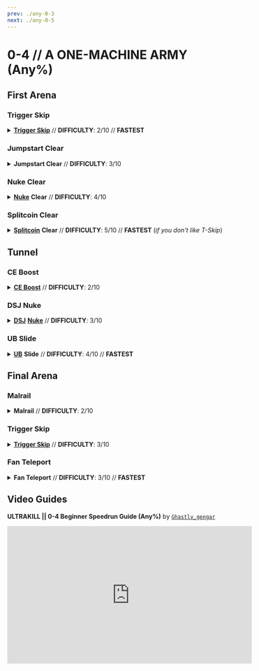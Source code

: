 ```yaml
---
prev: ./any-0-3
next: ./any-0-5
---
```


# 0-4 // A ONE-MACHINE ARMY (Any%)

## First Arena

<div class="hidden-header">

### Trigger Skip

</div>

<details class="easy">
    <summary>
        <a href="/speedrun.tech#trigger-skip"><b>Trigger Skip</b></a> // <b>DIFFICULTY</b>: 2/10 // <b>FASTEST</b>
    </summary>
    <p>
        Start off by <b>placing oil in the middle</b> using the Firestart Rocket Launcher. Then, do a <a href="/speedrun-tech#slam-store"><b>Slam Store</b></a> (<i>or two</i>) and slide until you reach the first door.
    </p>
    <p>
        Once you're at the first door, do a <a href="/speedrun-tech#slide-jump"><b>Slide Jump</b></a> then slam right before this point seen in the screenshot below.
    </p>
    <img
        class="image"
        src="https://i.imgur.com/jGMrm1O.png"
        width="735"
    ></img>
    <p>
        After landing, do a <a href="/speedrun-tech#trigger-skip"><b>Trigger Skip</b></a> however way you may like. Once you Trigger Skip, do either a <a href="/speedrun-tech#flick-ub"><b>Flick UB</b></a> or a <a href="/speedrun-tech#ce-boost-core-eject-boost"><b>CE Boost</b></a> to get up to the checkpoint.
    </p>
    <video width="735" height="auto" loop controls muted>
        <source src="https://i.imgur.com/Ykrgx3O.mp4" type="video/mp4">
    </video>
</details>

<div class="hidden-header">

### Jumpstart Clear

</div>

<details class="easy">
    <summary>
        <b>Jumpstart Clear</b> // <b>DIFFICULTY</b>: 3/10
    </summary>
    <p>
        Start off by <b>placing oil in the middle</b> using the Firestart Rocket Launcher. Then, equip the overpump and start pumping it until it's at max. Once it's at max, do a <a href="/speedrun-tech#slam-store"><b>Slam Store</b></a> (<i>or two</i>) and slide until you reach the first door.
    </p>
    <p>
        At the first door, <b>use your overpump</b> to fly over to the arena trigger as soon as possible. As you're in the air, <b>throw out 3</b> (<i>ideally</i>) <b>of your magnets</b> so the jumpstart reaches all 15 of the enemies in the room.
    </p>
    <video width="735" height="auto" loop controls muted>
        <source src="https://i.imgur.com/Qr9eDH1.mp4" type="video/mp4">
    </video>
    <p>
        After placing down your magnets, switch to your jumpstart then <b>target one of the Strays at the highest platform</b> by whiplashing them then both placing the jumpstart cable & shooting the primary fire of the jumpstart at the Stray.
    </p>
    <p>
        Once the stray dies, the rest of the enemies in the room (<i>15</i>) should die as well. In the meantime, <b>equip your Alternate Sawed-On</b> and <b>start charging it up</b> with both primary and alternate fire, as you want to then <a href="/speedrun-tech#dash-jump"><b>Dash Jump</b></a> (<i>while on the stairs</i>) to head towards the <a href="/general-info#enemy-terms"><b>Maurice</b></a>.
    </p>
    <img
        class="image"
        src="https://i.imgur.com/S5n84bv.png"
        width="735"
    ></img>
    <p>
        Once at the Maurice, <b>release both</b> your primary & alternate fire to hit the Maurice, which <i>should</i> instantly kill it. After killing the Maurice, do either a <a href="/speedrun-tech#flick-ub"><b>Flick UB</b></a> or a <a href="/speedrun-tech#ce-boost-core-eject-boost"><b>CE Boost</b></a> to get up to the checkpoint.
    </p>
    <video width="735" height="auto" loop controls muted>
        <source src="https://i.imgur.com/m7WvEIH.mp4" type="video/mp4">
    </video>
</details>

<div class="hidden-header">

### Nuke Clear

</div>

<details class="medium">
    <summary>
        <a href="/speedrun-tech#nukes"><b>Nuke</b></a> <b>Clear</b> // <b>DIFFICULTY</b>: 4/10
    </summary>
    <p>
        Start off by <b>placing oil in the middle</b> using the Firestart Rocket Launcher. Then, equip the overpump and start pumping it until it's at max. Once it's at max, do a <a href="/speedrun-tech#slam-store"><b>Slam Store</b></a> (<i>or two</i>) and slide until you reach the first door.
    </p>
    <p>
        At the first door, <b>use your overpump</b> to fly over to the arena trigger as soon as possible. Once landed, throw a saw with Attractor Sawblade then <b>throw an oversaw</b> with the Overheat Sawblade<b> at the Stray on the lowest platform.</b>
    </p>
    <video width="735" height="auto" loop controls muted>
        <source src="https://i.imgur.com/pTdlsY0.mp4" type="video/mp4">
    </video>
    <p>
        After throwing out the oversaw, go on the stairs then <b>switch to your Core Eject Shotgun</b>. Once swapped, <b>start charging it up</b> and after everything has spawned, release right click then quickly switch to your Malicious Railcannon to shoot the core, which will do a <a href="/speedrun-tech#nukes"><b>Nuke</b></a>.
    </p>
    <div class="warning">
        <div class="warning-header">
            <i class="fa-solid fa-lightbulb"></i>
            Tip
        </div>
        Aim the Core Eject slightly up to hit some of the enemies that are on raised/higher platforms.
    </div>
    <p>
        Once all of the enemies are dead (<i>15</i>), switch to your Alternate Sawed-On and <b>start charging it up</b> with both primary and alternate fire, as you want to then <a href="/speedrun-tech#dash-jump"><b>Dash Jump</b></a> (<i>while on the stairs</i>) to head towards the <a href="/general-info#enemy-terms"><b>Maurice</b></a>.
    </p>
    <img
        class="image"
        src="https://i.imgur.com/S5n84bv.png"
        width="735"
    ></img>
    <p>
        Once at the Maurice, <b>release both</b> your primary & alternate fire to hit the Maurice, which <i>should</i> instantly kill it. After killing the Maurice, do a <a href="/speedrun-tech#ce-boost-core-eject-boost"><b>CE Boost</b></a> to get up to the checkpoint.
    </p>
    <video width="735" height="auto" loop controls muted>
        <source src="https://i.imgur.com/WIeYx4O.mp4" type="video/mp4">
    </video>
</details>

<div class="hidden-header">

### Splitcoin Clear

</div>

<details class="medium">
    <summary>
        <a href="/speedrun-tech#split-coins"><b>Splitcoin</b></a> <b>Clear</b> // <b>DIFFICULTY</b>: 5/10 // <b>FASTEST</b> (<i>if you don't like T-Skip</i>)
    </summary>
    <p>
        Start off by <b>placing oil in the middle</b> using the Firestart Rocket Launcher. Then, equip the overpump and start pumping it until it's at max. Once it's at max, do a <a href="/speedrun-tech#slam-store"><b>Slam Store</b></a> (<i>or two</i>) and slide until you reach the first door.
    </p>
    <p>
        At the first door, <b>use your overpump</b> to fly over to the arena trigger as soon as possible. Once landed, throw a saw with Attractor Sawblade then <b>throw an oversaw</b> with the Overheat Sawblade <b>at the Stray on the lowest platform.</b>
    </p>
    <video width="735" height="auto" loop controls muted>
        <source src="https://i.imgur.com/pTdlsY0.mp4" type="video/mp4">
    </video>
    <p>
        Once placed, <b>quickly jump up</b> and <b>throw a coin towards the highest platform</b>, then do a <a href="/speedrun-tech#split-coins"><b>Split Coin</b></a> once the top two Strays spawn in. Do the same for the two Strays that spawn in on the second highest platform.
    </p>
    <p>
        After killing both of the Strays, Knuckleblast the 10+ Filth at the bottom, then after they've died, equip your Alternate Sawed-On and <b>start charging it up</b> with both primary and alternate fire, as you want to then <a href="/speedrun-tech#dash-jump"><b>Dash Jump</b></a> (<i>while on the stairs</i>) to head towards the <a href="/general-info#enemy-terms"><b>Maurice</b></a>.
    </p>
    <div class="warning">
        <div class="warning-header">
            <i class="fa-solid fa-lightbulb"></i>
            Tip
        </div>
        Placing Sawblades makes killing the Filth not only faster, but also much more consistent.
    </div>
    <br />
    <img
        class="image"
        src="https://i.imgur.com/S5n84bv.png"
        width="735"
    ></img>
    <p>
        Once at the Maurice, <b>release both</b> your primary & alternate fire to hit the Maurice, which <i>should</i> instantly kill it. After killing the Maurice, do either a <a href="/speedrun-tech#flick-ub"><b>Flick UB</b></a> or a <a href="/speedrun-tech#ce-boost-core-eject-boost"><b>CE Boost</b></a> to get up to the checkpoint.
    </p>
    <video width="735" height="auto" loop controls muted>
        <source src="https://i.imgur.com/F7Y5WBW.mp4" type="video/mp4">
    </video>
</details>

## Tunnel

<div class="hidden-header">

### CE Boost

</div>

<details class="easy">
    <summary>
        <a href="/speedrun-tech#ce-boost-core-eject-boost"><b>CE Boost</b></a> // <b>DIFFICULTY</b>: 2/10
    </summary>
    <p>
        After checkpoint, do a <b>dash then slide</b> a bit, then do a <a href="/speedrun-tech#ce-boost-core-eject-boost"><b>CE Boost</b></a> till you're at the end of the tunnel. Once you're at the end of the tunnel, <b>slam then dash</b> to go into the checkpoint. From here, <b>pause and checkpoint</b> to regain your railcannon charge.
    </p>
    <div class="tips">
        <div class="tips-header">
            <i class="fa-solid fa-circle-exclamation"></i>
            Note
        </div>
        You checkpoint because you have no momentum going into the checkpoint anyways, so you aren't really losing any time from doing this.
    </div>
    <br />
    <video width="735" height="auto" loop controls muted>
        <source src="https://i.imgur.com/J2rcMvD.mp4" type="video/mp4">
    </video>
</details>

<div class="hidden-header">

### DSJ Nuke

</div>

<details class="easy">
    <summary>
        <a href="/speedrun-tech#dsj-dash-slide-jump"><b>DSJ</b></a> <a href="/speedrun-tech#nukes"><b>Nuke</b></a> // <b>DIFFICULTY</b>: 3/10
    </summary>
    <p>
        After checkpointing, do a <a href="/speedrun-tech#dsj-dash-slide-jump"><b>DSJ</b></a> and then wait a little bit. Once you've made it <b>a bit past the door</b>, do an <a href="/speedrun-tech#ub-ultraboost"><b>Ultraboost</b></a> (<i>ideally, a <a href="/speedrun-tech#flick-ub"><b>Flick UB</b></a> </i>) to make it to the end of the Tunnel.
    </p>
    <p>
        Once at the end of the tunnel, <b>slam then slide</b> into the checkpoint. Then, <b>pause and checkpoint</b> to regain your railcannon charge.
    </p>
    <div class="tips">
        <div class="tips-header">
            <i class="fa-solid fa-circle-exclamation"></i>
            Note
        </div>
        You checkpoint because you have no momentum going into the checkpoint anyways, so you aren't really losing any time from doing this.
    </div>
    <br />
    <video width="735" height="auto" loop controls muted>
        <source src="https://i.imgur.com/Tf9wZqg.mp4" type="video/mp4">
    </video>
</details>

<div class="hidden-header">

### UB Slide

</div>

<details class="medium">
    <summary>
        <a href="/speedrun-tech#ub-ultraboost"><b>UB</b></a> <b>Slide</b> // <b>DIFFICULTY</b>: 4/10 // <b>FASTEST</b>
    </summary>
    <br />
    <div class="warning">
        <div class="warning-header">
            <i class="fa-solid fa-bell"></i>
            Important
        </div>
        In order to do this, you must have used a nuke to get up to the checkpoint.
    </div>
    <p>
        Once you did your <a href="/speedrun-tech#ub-ultraboost"><b>Ultraboost</b></a>, <b>quickly swap</b> to your Firestarter Rocket Launcher & Knuckleblaster Arm, then <b>PAUSE</b> as <b><i>SOON</i></b> you hit the checkpoint. After pausing, click "<i>Checkpoint</i>" then instantly hold slide and start throwing out oil below you.
    </p>
    <p>
        <b>Keep sliding UNTIL</b> you're near the area as seen in the screenshot below, at this area you want to <b>Knuckleblast somewhere around there</b> <u>depending</u> on the speed you're going at.
    </p>
    <div class="warning">
        <div class="warning-header">
            <i class="fa-solid fa-lightbulb"></i>
            Tip
        </div>
        For example, if you're going ~70+ hu/s, use your Knuckleblast earlier, or if you're going ~66 hu/s, use your Knuckleblast later.
    </div>
    <br />
    <img
        class="image"
        src="https://i.imgur.com/siyUeua.png"
        width="735"
    ></img>
    <p>
        Once you've used your Knuckleblast, the front glass at the Final Arena should be broken. <b>Keep sliding</b> until you're <b>above this broken part of the glass</b>, then <b>slam down</b>. Once you've teleported back up, <b>continue sliding</b> (<i>by pressing Slide again</i>) until you're at the exit. 
    </p>
    <video width="735" height="auto" loop controls muted>
        <source src="https://i.imgur.com/z0Y2jbD.mp4" type="video/mp4">
    </video>
</details>

## Final Arena

<div class="hidden-header">

### Malrail

</div>

<details class="easy">
    <summary>
        <b>Malrail</b> // <b>DIFFICULTY</b>: 2/10
    </summary>
    <p>
        After checkpointing, <b>break the cooling chamber glass</b> in front of you with either your Whiplash or one of your arms. Then, go into the final arena and <b>use your Malicious Railcannon</b> below you.
    </p>
    <p>
        This will give you a significant amount of height. Once you're <b>above the line</b> shown in the screenshot below, either <b>dash over</b> or <b>Rocket Ride</b> till above the stairs that lead to the exit. Once above this, <b>slam down and slide</b> into the exit.
    </p>
    <img
        class="image"
        src="https://i.imgur.com/Kzu3YNE.png"
        width="735"
    ></img>
    <br />
    <video width="735" height="auto" loop controls muted>
        <source src="https://i.imgur.com/svKhkuH.mp4" type="video/mp4">
    </video>
</details>

<div class="hidden-header">

### Trigger Skip

</div>

<details class="easy">
    <summary>
        <a href="/speedrun.tech#trigger-skip"><b>Trigger Skip</b></a> // <b>DIFFICULTY</b>: 3/10
    </summary>
    <p>
        After checkpointing, <b>break the cooling chamber glass</b> in front of you with either your Whiplash or one of your arms. Then, go into the final arena and line up right before the line in the screenshot below.
    </p>
    <img
        class="image"
        src="https://i.imgur.com/Un49IVE.png"
        width="735"
    ></img>
    <p>
        Once you've lined up, do a <a href="/speedrun-tech#trigger-skip"><b>Trigger Skip</b></a> in any way you prefer, then <b>with the momentum from the rocket</b>, let it send you close to the door. Once you're near it, <b>slam down</b>, then either do a <a href="/speedrun-tech#dsj-dash-slide-jump"><b>DSJ</b></a><b> or a dash slide</b> into the exit.
    </p>
    <video width="735" height="auto" loop controls muted>
        <source src="https://i.imgur.com/LZOei9u.mp4" type="video/mp4">
    </video>
</details>

<div class="hidden-header">

### Fan Teleport

</div>

<details class="easy">
    <summary>
        <b>Fan Teleport</b> // <b>DIFFICULTY</b>: 3/10 // <b>FASTEST</b>
    </summary>
    <p>
        After checkpointing, <b>break the cooling chamber glass</b> in front of you with either your Whiplash or one of your arms. Then, go into the final arena and break the first glass right below you.
    </p>
    <p>
        Once broken, <b>slam down</b>. After you've teleported back up, <b>continue sliding</b> (<i>by pressing Slide again</i>) until you're at the exit. 
    </p>
    <video width="735" height="auto" loop controls muted>
        <source src="https://i.imgur.com/U0JpOgm.mp4" type="video/mp4">
    </video>
</details>

## Video Guides
<b>ULTRAKILL || 0-4 Beginner Speedrun Guide (Any%)</b> by <a href="https://www.youtube.com/@ghastly_gengar/videos"><code>Ghastly_gengar</code></a>
<iframe width="560" height="315" src="https://www.youtube.com/embed/p73l1EWMrQ0" frameborder="0" allow="accelerometer; autoplay; clipboard-write; encrypted-media; gyroscope; picture-in-picture" allowfullscreen></iframe>
